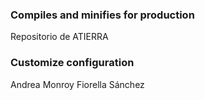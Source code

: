 

### Compiles and minifies for production
Repositorio de ATIERRA

### Customize configuration
Andrea Monroy
Fiorella Sánchez
